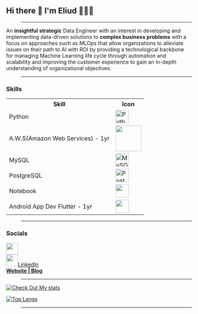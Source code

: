 ## Hi there 👋 I'm Eliud 🕵🏽‍♂️
> ---

<p>
An <strong>insightful strategic</strong> Data Engineer with an interest in developing and implementing data-driven solutions to <strong>complex business problems</strong> with a focus on approaches such as MLOps that allow organizations to alleviate issues on their path to AI with ROI by providing a technological backbone for managing Machine Learning life cycle through automation and scalability and improving the customer experience to gain an in-depth understanding of organizational objectives.
</p>

> ---

### Skills
<table>
   <tr>
      <th>Skill</th>
      <th>Icon</th>
   </tr>
   <tr>
      <td>Python</td>
      <td><a href="https://www.python.org/" target="_blank" rel="noreferrer"><img src="https://raw.githubusercontent.com/danielcranney/readme-generator/main/public/icons/skills/python-colored.svg" width="36" height="36" alt="Python" /></a></td>
   </tr>
   </tr>
   <td>A.W.S(Amazon Web Services) - 1yr</td>
   <td>
      <a target="_blank" rel="noreferrer"><img src="https://cdn.jsdelivr.net/gh/devicons/devicon/icons/amazonwebservices/amazonwebservices-original-wordmark.svg" width="70" height="70"/></a>
   </td>
   </tr>
   <tr>
      <td>MySQL</td>
      <td><a href="https://www.mysql.com/" target="_blank" rel="noreferrer"><img src="https://raw.githubusercontent.com/danielcranney/readme-generator/main/public/icons/skills/mysql-colored.svg" width="36" height="36" alt="MySQL" /></a></td>
   </tr>
   <tr>
      <td>PostgreSQL</td>
      <td><a href="https://www.postgresql.org/" target="_blank" rel="noreferrer"><img src="https://raw.githubusercontent.com/danielcranney/readme-generator/main/public/icons/skills/postgresql-colored.svg" width="36" height="36" alt="PostgreSQL" /></a></td>
   </tr>
   <td>Notebook</td>
   <td><a target="_blank" rel="noreferrer"><img src="https://cdn.jsdelivr.net/gh/devicons/devicon/icons/jupyter/jupyter-original.svg" width="36" height="36"/></a></td>
   </tr>
   </tr>
   <td>Android App Dev Flutter - 1yr </td>
   <td><a target="_blank" rel="noreferrer"><img src="https://cdn.jsdelivr.net/gh/devicons/devicon/icons/flutter/flutter-original.svg" width="36" height="36"/></a></td>
   </tr>
</table>

> ---

### Socials

<a href="https://www.github.com/meaLuda" target="_blank" rel="noreferrer"><img src="https://raw.githubusercontent.com/danielcranney/readme-generator/main/public/icons/socials/github.svg" width="32" height="32" /></a><br>
 <a href="https://www.linkedin.com/in/eliud-munyala/" target="_blank" rel="noreferrer"><img src="https://raw.githubusercontent.com/danielcranney/readme-generator/main/public/icons/socials/linkedin.svg" width="32" height="32" />LinkedIn</a><br>
 <a href="http://mypfproj.herokuapp.com/" target="_blank" rel="noreferrer"><strong>Website | Blog</strong> </a> 

> ---

[![Check Out My stats](https://github-readme-stats.vercel.app/api?username=meaLuda&count_private=true&show_icons=true&theme=default&hide_rank=false)](https://github.com/anuraghazra/github-readme-stats)


[![Top Langs](https://github-readme-stats.vercel.app/api/top-langs/?username=meaLuda)](https://github.com/meaLuda/github-readme-stats)

> ---

